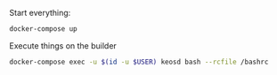 Start everything:

```bash
docker-compose up
```

Execute things on the builder

```bash
docker-compose exec -u $(id -u $USER) keosd bash --rcfile /bashrc
```

